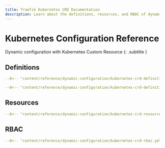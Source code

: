 ```yaml
---
title: Traefik Kubernetes CRD Documentation
description: Learn about the definitions, resources, and RBAC of dynamic configuration with Kubernetes CRD in Traefik Proxy. Read the technical documentation.
---
```


# Kubernetes Configuration Reference

Dynamic configuration with Kubernetes Custom Resource
{: .subtitle }

## Definitions

```yaml tab="apiextensions.k8s.io/v1"
--8<-- "content/reference/dynamic-configuration/kubernetes-crd-definition-v1.yml"
```

```yaml tab="apiextensions.k8s.io/v1beta1"
--8<-- "content/reference/dynamic-configuration/kubernetes-crd-definition-v1beta1.yml"
```

## Resources

```yaml
--8<-- "content/reference/dynamic-configuration/kubernetes-crd-resource.yml"
```

## RBAC

```yaml
--8<-- "content/reference/dynamic-configuration/kubernetes-crd-rbac.yml"
```
